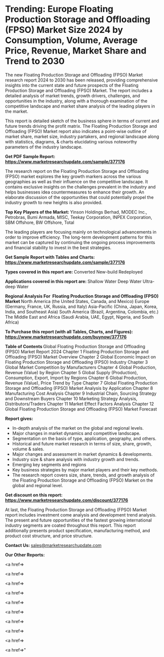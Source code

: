 # Trending: Europe Floating Production Storage and Offloading (FPSO) Market Size 2024 by Consumption, Volume, Average Price, Revenue, Market Share and Trend to 2030

The new Floating Production Storage and Offloading (FPSO) Market research report 2024 to 2030 has been released, providing comprehensive insights into the current state and future prospects of the Floating Production Storage and Offloading (FPSO) Market. The report includes a detailed analysis of market trends, growth drivers, challenges, and opportunities in the industry, along with a thorough examination of the competitive landscape and market share analysis of the leading players in the market.

This report is detailed sketch of the business sphere in terms of current and future trends driving the profit matrix. The Floating Production Storage and Offloading (FPSO) Market report also indicates a point-wise outline of market share, market size, industry partakers, and regional landscape along with statistics, diagrams, &amp; charts elucidating various noteworthy parameters of the industry landscape.

<strong><b>Get PDF Sample Report: <a href=https://www.marketresearchupdate.com/sample/377176>https://www.marketresearchupdate.com/sample/377176</a></b></strong>

The research report on the Floating Production Storage and Offloading (FPSO) market explores the key growth markers across the various geographies as well as their influence on the competitive landscape. It contains exclusive insights on the challenges prevalent in the industry and helps businesses idea countermeasures to enhance their growth. An elaborate discussion of the opportunities that could potentially propel the industry growth to new heights is also provided.

<strong><b>Top Key Players of the Market:
</b></strong>Yinson Holdings Berhad, MODEC Inc., Petrobras, Bumi Armada, MISC, Teekay Corporation, INPEX Corporation, SBM Offshore, BW Offshore, Total<strong><b>
</b></strong>

The leading players are focusing mainly on technological advancements in order to improve efficiency. The long-term development patterns for this market can be captured by continuing the ongoing process improvements and financial stability to invest in the best strategies.

<strong><b>Get Sample Report with Tables and Charts: <a href=https://www.marketresearchupdate.com/sample/377176>https://www.marketresearchupdate.com/sample/377176</a></b></strong>

<strong><b>Types covered in this report are:
</b></strong>Converted
New-build
Redeployed<strong><b>
</b></strong>

<strong><b>Applications covered in this report are:
</b></strong>Shallow Water
Deep Water
Ultra-deep Water<strong><b>
</b></strong>

<strong><b>Regional Analysis For  Floating Production Storage and Offloading (FPSO) Market</b></strong><strong><b>
</b></strong>North America (the United States, Canada, and Mexico)
Europe (Germany, France, UK, Russia, and Italy)
Asia-Pacific (China, Japan, Korea, India, and Southeast Asia)
South America (Brazil, Argentina, Colombia, etc.)
The Middle East and Africa (Saudi Arabia, UAE, Egypt, Nigeria, and South Africa)

<strong><b>To Purchase this report (with all Tables, Charts, and Figures): <a href=https://www.marketresearchupdate.com/buynow/377176>https://www.marketresearchupdate.com/buynow/377176</a></b></strong>

<strong><b>Table of Contents</b></strong><strong><b>
</b></strong>Global Floating Production Storage and Offloading (FPSO) Market Report 2024
Chapter 1 Floating Production Storage and Offloading (FPSO) Market Overview
Chapter 2 Global Economic Impact on Floating Production Storage and Offloading (FPSO) Industry
Chapter 3 Global Market Competition by Manufacturers
Chapter 4 Global Production, Revenue (Value) by Region
Chapter 5 Global Supply (Production), Consumption, Export, Import by Regions
Chapter 6 Global Production, Revenue (Value), Price Trend by Type
Chapter 7 Global Floating Production Storage and Offloading (FPSO) Market Analysis by Application
Chapter 8 Manufacturing Cost Analysis
Chapter 9 Industrial Chain, Sourcing Strategy and Downstream Buyers
Chapter 10 Marketing Strategy Analysis, Distributors/Traders
Chapter 11 Market Effect Factors Analysis
Chapter 12 Global Floating Production Storage and Offloading (FPSO) Market Forecast

<strong><b>Report gives:</b></strong>

- In-depth analysis of the market on the global and regional levels.
- Major changes in market dynamics and competitive landscape.
- Segmentation on the basis of type, application, geography, and others.
- Historical and future market research in terms of size, share, growth, volume &amp; sales.
- Major changes and assessment in market dynamics &amp; developments.
- Industry size &amp; share analysis with industry growth and trends.
- Emerging key segments and regions
- Key business strategies by major market players and their key methods.
- The research report covers size, share, trends, and growth analysis of the Floating Production Storage and Offloading (FPSO) Market on the global and regional level.

<strong><b>Get discount on this report: <a href=https://www.marketresearchupdate.com/discount/377176>https://www.marketresearchupdate.com/discount/377176</a></b></strong>

At last, the Floating Production Storage and Offloading (FPSO) Market report includes investment come analysis and development trend analysis. The present and future opportunities of the fastest growing international industry segments are coated throughout this report. This report additionally presents product specification, manufacturing method, and product cost structure, and price structure.

<strong><b>Contact Us:
</b></strong>sales@marketresearchupdate.com

<strong>Our Other Reports:</strong>

<a href=></a>

<a href=></a>

<a href=></a>

<a href=></a>

<a href=></a>

<a href=></a>

<a href=></a>

<a href=></a>

<a href=></a>

<a href=></a>"
